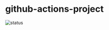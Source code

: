 # github-actions-project
![status](https://github.com/Valandr/github-actions-project/worflows/main.yml/badge.svg)
